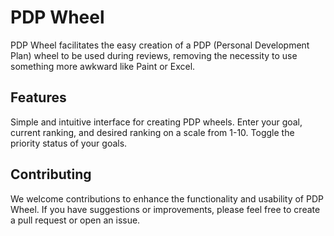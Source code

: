 # PDP Wheel

PDP Wheel facilitates the easy creation of a PDP (Personal Development Plan) wheel to be used during reviews, removing the necessity to use something more awkward like Paint or Excel.

## Features
Simple and intuitive interface for creating PDP wheels.
Enter your goal, current ranking, and desired ranking on a scale from 1-10.
Toggle the priority status of your goals.

## Contributing
We welcome contributions to enhance the functionality and usability of PDP Wheel. If you have suggestions or improvements, please feel free to create a pull request or open an issue.
